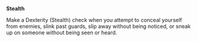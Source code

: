 __**Stealth**__

Make a Dexterity (Stealth) check when you attempt to conceal yourself from enemies, slink past guards, slip away without being noticed, or sneak up on someone without being seen or heard.